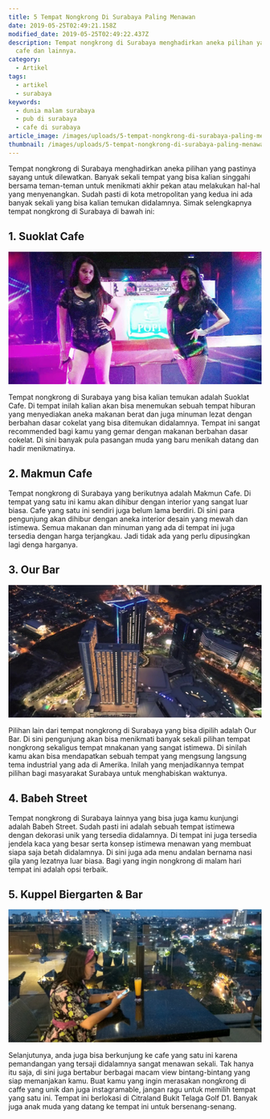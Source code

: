 ```yaml
---
title: 5 Tempat Nongkrong Di Surabaya Paling Menawan
date: 2019-05-25T02:49:21.158Z
modified_date: 2019-05-25T02:49:22.437Z
description: Tempat nongkrong di Surabaya menghadirkan aneka pilihan yang pastinya sayang untuk dilewatkan. Banyak sekali tempat yang bisa kalian singgahi seperti pub,
  cafe dan lainnya.
category:
  - Artikel
tags:
  - artikel
  - surabaya
keywords:
  - dunia malam surabaya
  - pub di surabaya
  - cafe di surabaya
article_image: /images/uploads/5-tempat-nongkrong-di-surabaya-paling-menawan-3.jpg
thumbnail: /images/uploads/5-tempat-nongkrong-di-surabaya-paling-menawan-2-028.jpeg
---
```

Tempat nongkrong di Surabaya menghadirkan aneka pilihan yang pastinya sayang untuk dilewatkan. Banyak sekali tempat yang bisa kalian singgahi bersama teman-teman untuk menikmati akhir pekan atau melakukan hal-hal yang menyenangkan. Sudah pasti di kota metropolitan yang kedua ini ada banyak sekali yang bisa kalian temukan didalamnya. Simak selengkapnya tempat nongkrong di Surabaya di bawah ini:

## 1. Suoklat Cafe

![5 Tempat Nongkrong Di Surabaya Paling Menawan](/images/uploads/5-tempat-nongkrong-di-surabaya-paling-menawan-3.jpg)

Tempat nongkrong di Surabaya yang bisa kalian temukan adalah Suoklat Cafe. Di tempat inilah kalian akan bisa menemukan sebuah tempat hiburan yang menyediakan aneka makanan berat dan juga minuman lezat dengan berbahan dasar cokelat yang bisa ditemukan didalamnya. Tempat ini sangat recommended bagi kamu yang gemar dengan makanan berbahan dasar cokelat. Di sini banyak pula pasangan muda yang baru menikah datang dan hadir menikmatinya.

## 2. Makmun Cafe

Tempat nongkrong di Surabaya yang berikutnya adalah Makmun Cafe. Di tempat yang satu ini kamu akan dihibur dengan interior yang sangat luar biasa. Cafe yang satu ini sendiri juga belum lama berdiri. Di sini para pengunjung akan dihibur dengan aneka interior desain yang mewah dan istimewa. Semua makanan dan minuman yang ada di tempat ini juga tersedia dengan harga terjangkau. Jadi tidak ada yang perlu dipusingkan lagi denga harganya.

## 3. Our Bar

![5 Tempat Nongkrong Di Surabaya Paling Menawan](/images/uploads/5-tempat-nongkrong-di-surabaya-paling-menawan-1.jpg)

Pilihan lain dari tempat nongkrong di Surabaya yang bisa dipilih adalah Our Bar. Di sini pengunjung akan bisa menikmati banyak sekali pilihan tempat nongkrong sekaligus tempat mnakanan yang sangat istimewa. Di sinilah kamu akan bisa mendapatkan sebuah tempat yang mengsung langsung tema industrial yang ada di Amerika. Inilah yang menjadikannya tempat pilihan bagi masyarakat Surabaya untuk menghabiskan waktunya.

## 4. Babeh Street

Tempat nongkrong di Surabaya lainnya yang bisa juga kamu kunjungi adalah Babeh Street. Sudah pasti ini adalah sebuah tempat istimewa dengan dekorasi unik yang tersedia didalamnya. Di tempat ini juga tersedia jendela kaca yang besar serta konsep istimewa menawan yang membuat siapa saja betah didalamnya. Di sini juga ada menu andalan bernama nasi gila yang lezatnya luar biasa. Bagi yang ingin nongkrong di malam hari tempat ini adalah opsi terbaik.

## 5. Kuppel Biergarten & Bar

![5 Tempat Nongkrong Di Surabaya Paling Menawan](/images/uploads/5-tempat-nongkrong-di-surabaya-paling-menawan-2.jpeg)

Selanjutunya, anda juga bisa berkunjung ke cafe yang satu ini karena pemandangan yang tersaji didalamnya sangat menawan sekali. Tak hanya itu saja, di sini juga bertabur berbagai macam view bintang-bintang yang siap memanjakan kamu. Buat kamu yang ingin merasakan nongkrong di caffe yang unik dan juga instagramable, jangan ragu untuk memilih tempat yang satu ini. Tempat ini berlokasi di Citraland Bukit Telaga Golf D1. Banyak juga anak muda yang datang ke tempat ini untuk bersenang-senang.
